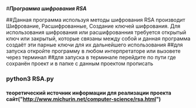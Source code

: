 
#**_Программа шифрования RSA_**

##Данная программа используя методы шифрования RSA производит Шифрование, Расшифрованные, Создание ключей шифрования. Для использования шифрования или расшифрованния требуется открытый ключ или закрытый, которые связаны между собой и данная программа создаёт эти парные ключи для их дальнейшего использования
##для запуска откройте программу в любом интерпретаторе или вызовете через терминал
##для запуска в терминале перейдите по пути где сохранён проект и в папке с данным проектом прописать
### python3 RSA.py
#### теоретический источник информации для реализации проекта сайт("http://www.michurin.net/computer-science/rsa.html")
